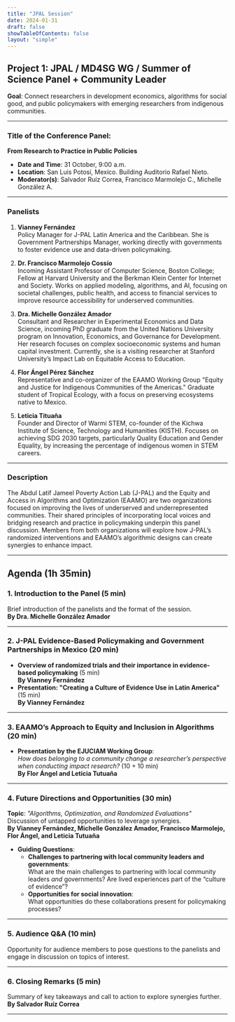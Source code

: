 ```yaml
---
title: "JPAL Session"
date: 2024-01-31
draft: false
showTableOfContents: false
layout: "simple"
---
```


## **Project 1**: JPAL / MD4SG WG / Summer of Science Panel + Community Leader  

**Goal**: Connect researchers in development economics, algorithms for social good, and public policymakers with emerging researchers from indigenous communities.

---

### **Title of the Conference Panel**:  
**From Research to Practice in Public Policies**

- **Date and Time**: 31 October, 9:00 a.m.  
- **Location**: San Luis Potosí, Mexico. Building Auditorio Rafael Nieto.  
- **Moderator(s)**: Salvador Ruíz Correa, Francisco Marmolejo C., Michelle González A.  

---

### **Panelists**
1. **Vianney Fernández**  
   Policy Manager for J-PAL Latin America and the Caribbean. She is Government Partnerships Manager, working directly with governments to foster evidence use and data-driven policymaking.

2. **Dr. Francisco Marmolejo Cossío**  
   Incoming Assistant Professor of Computer Science, Boston College; Fellow at Harvard University and the Berkman Klein Center for Internet and Society. Works on applied modeling, algorithms, and AI, focusing on societal challenges, public health, and access to financial services to improve resource accessibility for underserved communities.

3. **Dra. Michelle González Amador**  
   Consultant and Researcher in Experimental Economics and Data Science, incoming PhD graduate from the United Nations University program on Innovation, Economics, and Governance for Development. Her research focuses on complex socioeconomic systems and human capital investment. Currently, she is a visiting researcher at Stanford University’s Impact Lab on Equitable Access to Education.

4. **Flor Ángel Pérez Sánchez**  
   Representative and co-organizer of the EAAMO Working Group "Equity and Justice for Indigenous Communities of the Americas." Graduate student of Tropical Ecology, with a focus on preserving ecosystems native to Mexico.

5. **Leticia Tituaña**  
   Founder and Director of Warmi STEM, co-founder of the Kichwa Institute of Science, Technology and Humanities (KISTH). Focuses on achieving SDG 2030 targets, particularly Quality Education and Gender Equality, by increasing the percentage of indigenous women in STEM careers.

---

### **Description**
The Abdul Latif Jameel Poverty Action Lab (J-PAL) and the Equity and Access in Algorithms and Optimization (EAAMO) are two organizations focused on improving the lives of underserved and underrepresented communities. Their shared principles of incorporating local voices and bridging research and practice in policymaking underpin this panel discussion. Members from both organizations will explore how J-PAL’s randomized interventions and EAAMO’s algorithmic designs can create synergies to enhance impact.

---

## **Agenda (1h 35min)**

### 1. **Introduction to the Panel** (5 min)  
Brief introduction of the panelists and the format of the session.  
**By Dra. Michelle González Amador**

---

### 2. **J-PAL Evidence-Based Policymaking and Government Partnerships in Mexico** (20 min)  
- **Overview of randomized trials and their importance in evidence-based policymaking** (5 min)  
  **By Vianney Fernández**  
- **Presentation: "Creating a Culture of Evidence Use in Latin America"** (15 min)  
  **By Vianney Fernández**

---

### 3. **EAAMO’s Approach to Equity and Inclusion in Algorithms** (20 min)  
- **Presentation by the EJUCIAM Working Group**:  
  *How does belonging to a community change a researcher’s perspective when conducting impact research?* (10 + 10 min)  
  **By Flor Ángel and Leticia Tutuaña**

---

### 4. **Future Directions and Opportunities** (30 min)  
**Topic**: *"Algorithms, Optimization, and Randomized Evaluations"*  
Discussion of untapped opportunities to leverage synergies.  
**By Vianney Fernández, Michelle González Amador, Francisco Marmolejo, Flor Ángel, and Leticia Tutuaña**

- **Guiding Questions**:
  - **Challenges to partnering with local community leaders and governments**:  
    What are the main challenges to partnering with local community leaders *and* governments? Are lived experiences part of the “culture of evidence”?
  - **Opportunities for social innovation**:  
    What opportunities do these collaborations present for policymaking processes?

---

### 5. **Audience Q&A** (10 min)  
Opportunity for audience members to pose questions to the panelists and engage in discussion on topics of interest.

---

### 6. **Closing Remarks** (5 min)  
Summary of key takeaways and call to action to explore synergies further.  
**By Salvador Ruíz Correa**

---